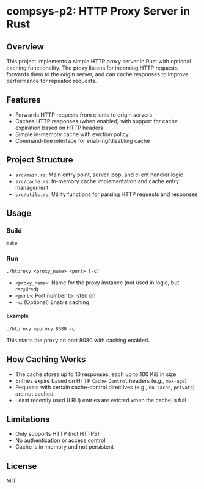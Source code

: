 # compsys-p2: HTTP Proxy Server in Rust

## Overview

This project implements a simple HTTP proxy server in Rust with optional caching functionality. The proxy listens for incoming HTTP requests, forwards them to the origin server, and can cache responses to improve performance for repeated requests.

## Features
- Forwards HTTP requests from clients to origin servers
- Caches HTTP responses (when enabled) with support for cache expiration based on HTTP headers
- Simple in-memory cache with eviction policy
- Command-line interface for enabling/disabling cache

## Project Structure
- `src/main.rs`: Main entry point, server loop, and client handler logic
- `src/cache.rs`: In-memory cache implementation and cache entry management
- `src/utils.rs`: Utility functions for parsing HTTP requests and responses

## Usage

### Build

```
make
```

### Run

```
./htproxy <proxy_name> <port> [-c]
```
- `<proxy_name>`: Name for the proxy instance (not used in logic, but required)
- `<port>`: Port number to listen on
- `-c`: (Optional) Enable caching

#### Example
```
./htproxy myproxy 8080 -c
```
This starts the proxy on port 8080 with caching enabled.

## How Caching Works
- The cache stores up to 10 responses, each up to 100 KiB in size
- Entries expire based on HTTP `Cache-Control` headers (e.g., `max-age`)
- Requests with certain cache-control directives (e.g., `no-cache`, `private`) are not cached
- Least recently used (LRU) entries are evicted when the cache is full

## Limitations
- Only supports HTTP (not HTTPS)
- No authentication or access control
- Cache is in-memory and not persistent

## License
MIT
